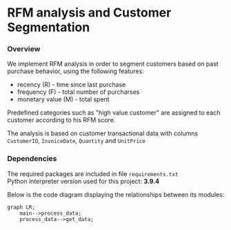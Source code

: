 # RFM analysis and Customer Segmentation
### Overview
We implement RFM analysis in order to segment customers based on past purchase behavior, using the following features:
- recency (R) - time since last purchase
- frequency (F) - total number of purcharses
- monetary value (M) - total spent

Predefined categories such as "high value customer" are assigned to each customer according to his RFM score.

The analysis is based on customer transactional data with columns ```CustomerID```, ```InvoiceDate```, ```Quantity``` and ```UnitPrice```

### Dependencies
The required packages are included in file ```requirements.txt```<br>
Python interpreter version used for this project: **3.9.4**

Below is the code diagram displaying the relationships between its modules:
```mermaid
graph LR;
    main-->process_data;
    process_data-->get_data;
```
